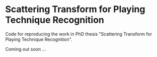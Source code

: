 # Scattering Transform for Playing Technique Recognition
Code for reproducing the work in PhD thesis "Scattering Transform for Playing Technique Recognition".

Coming out soon ...
